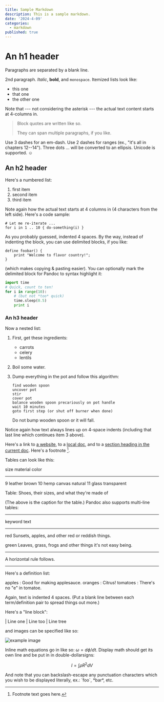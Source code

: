 ```yaml
---
title: Sample Markdown
description: This is a sample markdown.
date: '2024-4-09'
categories:
  - markdown
published: true
---
```


# An h1 header

Paragraphs are separated by a blank line.

2nd paragraph. _Italic_, **bold**, and `monospace`. Itemized lists look like:

- this one
- that one
- the other one

Note that --- not considering the asterisk --- the actual text content starts at
4-columns in.

> Block quotes are written like so.
>
> They can span multiple paragraphs, if you like.

Use 3 dashes for an em-dash. Use 2 dashes for ranges (ex., "it's all in chapters
12--14"). Three dots ... will be converted to an ellipsis. Unicode is supported.
☺

## An h2 header

Here's a numbered list:

1. first item
2. second item
3. third item

Note again how the actual text starts at 4 columns in (4 characters from the
left side). Here's a code sample:

```
# Let me re-iterate ...
for i in 1 .. 10 { do-something(i) }
```

As you probably guessed, indented 4 spaces. By the way, instead of indenting the
block, you can use delimited blocks, if you like:

```
define foobar() {
    print "Welcome to flavor country!";
}
```

(which makes copying & pasting easier). You can optionally mark the delimited
block for Pandoc to syntax highlight it:

```python
import time
# Quick, count to ten!
for i in range(10):
    # (but not *too* quick)
    time.sleep(0.5)
    print i
```

### An h3 header

Now a nested list:

1. First, get these ingredients:

   - carrots
   - celery
   - lentils

2. Boil some water.

3. Dump everything in the pot and follow this algorithm:

       find wooden spoon
       uncover pot
       stir
       cover pot
       balance wooden spoon precariously on pot handle
       wait 10 minutes
       goto first step (or shut off burner when done)

   Do not bump wooden spoon or it will fall.

Notice again how text always lines up on 4-space indents (including that last
line which continues item 3 above).

Here's a link to [a website](http://foo.bar), to a [local doc](local-doc.html),
and to a [section heading in the current doc](#an-h2-header). Here's a footnote
[^1].

[^1]: Footnote text goes here.

Tables can look like this:

size material color

---

9 leather brown 10 hemp canvas natural 11 glass transparent

Table: Shoes, their sizes, and what they're made of

(The above is the caption for the table.) Pandoc also supports multi-line
tables:

---

keyword text

---

red Sunsets, apples, and other red or reddish things.

green Leaves, grass, frogs and other things it's not easy being.

---

A horizontal rule follows.

---

Here's a definition list:

apples : Good for making applesauce. oranges : Citrus! tomatoes : There's no "e"
in tomatoe.

Again, text is indented 4 spaces. (Put a blank line between each term/definition
pair to spread things out more.)

Here's a "line block":

| Line one | Line too | Line tree

and images can be specified like so:

![example image](https://upload.wikimedia.org/wikipedia/commons/thumb/c/cb/The_Blue_Marble_%28remastered%29.jpg/480px-The_Blue_Marble_%28remastered%29.jpg "An exemplary image")

Inline math equations go in like so: $\omega = d\phi / dt$. Display math should
get its own line and be put in in double-dollarsigns:

$$I = \int \rho R^{2} dV$$

And note that you can backslash-escape any punctuation characters which you wish
to be displayed literally, ex.: \`foo\`, \*bar\*, etc.
